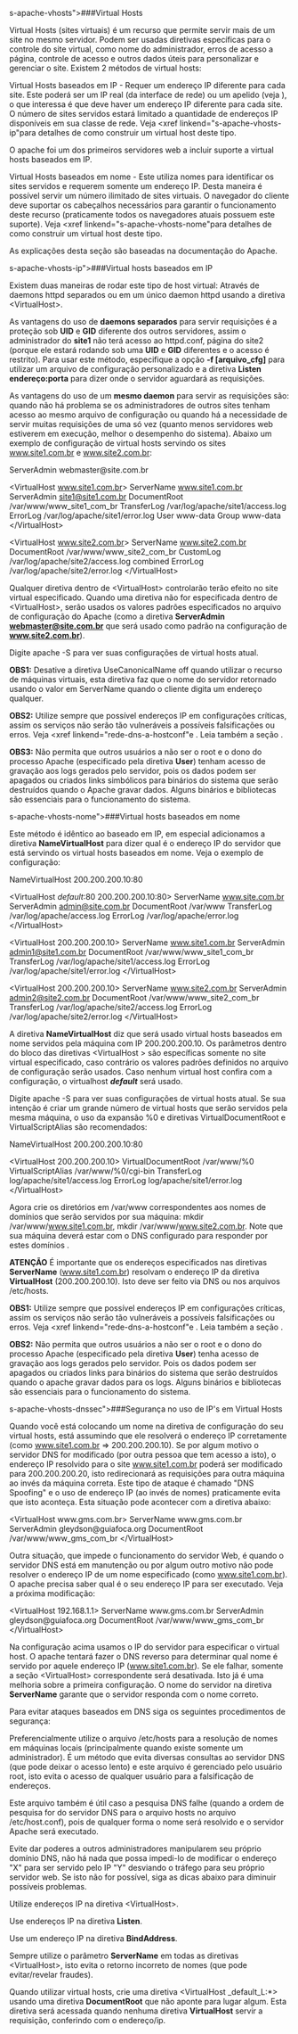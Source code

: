<!-- Converted by db4-upgrade version 1.0 -->
 
 s-apache-vhosts">###Virtual Hosts

Virtual Hosts (sites virtuais) é um recurso que permite servir mais de um site
no mesmo servidor.  Podem ser usadas diretivas específicas para o controle do
site virtual, como nome do administrador, erros de acesso a página, controle de
acesso e outros dados úteis para personalizar e gerenciar o site.  Existem 2
métodos de virtual hosts:

<itemizedlist>
<listitem>

<literal>Virtual Hosts baseados em IP - Requer um endereço IP
diferente para cada site.  Este poderá ser um IP real (da interface de rede) ou
um apelido (veja <xref linkend="cfgrede-ipalias"/>), o que interessa é que deve
haver um endereço IP diferente para cada site.  O número de sites servidos
estará limitado a quantidade de endereços IP disponíveis em sua classe de rede.
Veja <xref linkend="s-apache-vhosts-ip"para detalhes de como construir um
virtual host deste tipo.


O <command>apache foi um dos primeiros servidores web a incluir
suporte a virtual hosts baseados em IP.


<listitem>

<literal>Virtual Hosts baseados em nome - Este utiliza nomes para
identificar os sites servidos e requerem somente um endereço IP.  Desta maneira
é possível servir um número ilimitado de sites virtuais.  O navegador do
cliente deve suportar os cabeçalhos necessários para garantir o funcionamento
deste recurso (praticamente todos os navegadores atuais possuem este suporte).
Veja <xref linkend="s-apache-vhosts-nome"para detalhes de como construir um
virtual host deste tipo.




As explicações desta seção são baseadas na documentação do
<command>Apache.


 s-apache-vhosts-ip">###Virtual hosts baseados em IP

Existem duas maneiras de rodar este tipo de host virtual: Através de daemons
<command>httpd separados ou em um único daemon
<command>httpd usando a diretiva &lt;VirtualHost&gt;.


As vantagens do uso de **daemons separados** para servir
requisições é a proteção sob **UID** e
**GID** diferente dos outros servidores, assim o administrador
do **site1** não terá acesso ao
<filename>httpd.conf</filename>, página do <filename>site2</filename> (porque
ele estará rodando sob uma **UID** e **GID**
diferentes e o acesso é restrito).  Para usar este método, especifique a opção
**-f [arquivo_cfg]** para utilizar um arquivo de configuração
personalizado e a diretiva **Listen endereço:porta** para
dizer onde o servidor aguardará as requisições.


As vantagens do uso de um **mesmo daemon** para servir as
requisições são: quando não há problema se os administradores de outros sites
tenham acesso ao mesmo arquivo de configuração ou quando há a necessidade de
servir muitas requisições de uma só vez (quanto menos servidores web estiverem
em execução, melhor o desempenho do sistema).  Abaixo um exemplo de
configuração de virtual hosts servindo os sites
<literal>www.site1.com.br e <literal>www.site2.com.br:

<screen>
ServerAdmin webmaster@site.com.br

&lt;VirtualHost www.site1.com.br&gt;
 ServerName www.site1.com.br
 ServerAdmin site1@site1.com.br
 DocumentRoot /var/www/www_site1_com_br
 TransferLog /var/log/apache/site1/access.log
 ErrorLog /var/log/apache/site1/error.log
 User www-data
 Group www-data
&lt;/VirtualHost&gt;

&lt;VirtualHost www.site2.com.br&gt;
 ServerName www.site2.com.br
 DocumentRoot /var/www/www_site2_com_br
 CustomLog /var/log/apache/site2/access.log combined
 ErrorLog /var/log/apache/site2/error.log
&lt;/VirtualHost&gt;


Qualquer diretiva dentro de &lt;VirtualHost&gt; controlarão terão efeito no
site virtual especificado.  Quando uma diretiva não for especificada dentro de
&lt;VirtualHost&gt;, serão usados os valores padrões especificados no arquivo
de configuração do <command>Apache (como a diretiva
**ServerAdmin webmaster@site.com.br** que será usado como
padrão na configuração de **www.site2.com.br**).


Digite <literal>apache -S para ver suas configurações de virtual
hosts atual.


**OBS1:** Desative a diretiva
<literal>UseCanonicalName off quando utilizar o recurso de máquinas
virtuais, esta diretiva faz que o nome do servidor retornado usando o valor em
<literal>ServerName quando o cliente digita um endereço qualquer.


**OBS2:** Utilize sempre que possível endereços
IP em configurações críticas, assim os serviços não serão tão vulneráveis a
possíveis falsificações ou erros.  Veja <xref linkend="rede-dns-a-hostconf"e
<xref linkend="fw-iptables-outras-ipspoof"/>.  Leia também a seção <xref linkend="s-apache-vhosts-dnssec"/>.


**OBS3:** Não permita que outros usuários a não
ser o root e o dono do processo <command>Apache (especificado pela
diretiva **User**) tenham acesso de gravação aos logs gerados
pelo servidor, pois os dados podem ser apagados ou criados links simbólicos
para binários do sistema que serão destruídos quando o
<command>Apache gravar dados.  Alguns binários e bibliotecas são
essenciais para o funcionamento do sistema.



 s-apache-vhosts-nome">###Virtual hosts baseados em nome

Este método é idêntico ao baseado em IP, em especial adicionamos a diretiva
**NameVirtualHost** para dizer qual é o endereço IP do
servidor que está servindo os virtual hosts baseados em nome.  Veja o exemplo
de configuração:

<screen>
NameVirtualHost 200.200.200.10:80

&lt;VirtualHost _default_:80 200.200.200.10:80&gt;
 ServerName www.site.com.br
 ServerAdmin admin@site.com.br
 DocumentRoot /var/www
 TransferLog /var/log/apache/access.log
 ErrorLog /var/log/apache/error.log
&lt;/VirtualHost&gt;

&lt;VirtualHost 200.200.200.10&gt;
 ServerName www.site1.com.br
 ServerAdmin admin1@site1.com.br
 DocumentRoot /var/www/www_site1_com_br
 TransferLog /var/log/apache/site1/access.log
 ErrorLog /var/log/apache/site1/error.log
&lt;/VirtualHost&gt;

&lt;VirtualHost 200.200.200.10&gt;
 ServerName www.site2.com.br
 ServerAdmin admin2@site2.com.br
 DocumentRoot /var/www/www_site2_com_br
 TransferLog /var/log/apache/site2/access.log
 ErrorLog /var/log/apache/site2/error.log
&lt;/VirtualHost&gt;


A diretiva **NameVirtualHost** diz que será usado virtual
hosts baseados em nome servidos pela máquina com IP
<literal>200.200.200.10.  Os parâmetros dentro do bloco das diretivas
&lt;VirtualHost &gt; são específicas somente no site virtual especificado, caso
contrário os valores padrões definidos no arquivo de configuração serão usados.
Caso nenhum virtual host confira com a configuração, o virtualhost
**_default_** será usado.


Digite <literal>apache -S para ver suas configurações de virtual
hosts atual.  Se sua intenção é criar um grande número de virtual hosts que
serão servidos pela mesma máquina, o uso da expansão <literal>%0 e
diretivas <literal>VirtualDocumentRoot e
<literal>VirtualScriptAlias são recomendados:

<screen>
NameVirtualHost 200.200.200.10:80

&lt;VirtualHost 200.200.200.10&gt;
 VirtualDocumentRoot /var/www/%0
 VirtualScriptAlias /var/www/%0/cgi-bin
 TransferLog log/apache/site1/access.log
 ErrorLog log/apache/site1/error.log
&lt;/VirtualHost&gt;


Agora crie os diretórios em <filename>/var/www</filename> correspondentes aos
nomes de domínios que serão servidos por sua máquina: <literal>mkdir
/var/www/www.site1.com.br, <literal>mkdir
/var/www/www.site2.com.br.  Note que sua máquina deverá estar com o
DNS configurado para responder por estes domínios .


**ATENÇÃO** É importante que os endereços
especificados nas diretivas **ServerName**
(<literal>www.site1.com.br) resolvam o endereço IP da diretiva
**VirtualHost** (<filename>200.200.200.10</filename>).  Isto
deve ser feito via DNS ou nos arquivos <filename>/etc/hosts</filename>.


**OBS1:** Utilize sempre que possível endereços
IP em configurações críticas, assim os serviços não serão tão vulneráveis a
possíveis falsificações ou erros.  Veja <xref linkend="rede-dns-a-hostconf"e
<xref linkend="fw-iptables-outras-ipspoof"/>.  Leia também a seção <xref linkend="s-apache-vhosts-dnssec"/>.


**OBS2:** Não permita que outros usuários a não
ser o root e o dono do processo <command>Apache (especificado pela
diretiva **User**) tenha acesso de gravação aos logs gerados
pelo servidor.  Pois os dados podem ser apagados ou criados links para binários
do sistema que serão destruídos quando o apache gravar dados para os logs.
Alguns binários e bibliotecas são essenciais para o funcionamento do sistema.



 s-apache-vhosts-dnssec">###Segurança no uso de IP's em Virtual Hosts

Quando você está colocando um nome na diretiva de configuração do seu virtual
hosts, está assumindo que ele resolverá o endereço IP corretamente (como
<literal>www.site1.com.br =&gt; <literal>200.200.200.10).
Se por algum motivo o servidor DNS for modificado (por outra pessoa que tem
acesso a isto), o endereço IP resolvido para o site
<literal>www.site1.com.br poderá ser modificado para
<literal>200.200.200.20, isto redirecionará as requisições para outra
máquina ao invés da máquina correta.  Este tipo de ataque é chamado "DNS
Spoofing" e o uso de endereço IP (ao invés de nomes) praticamente evita que
isto aconteça.  Esta situação pode acontecer com a diretiva abaixo:

<screen>
&lt;VirtualHost www.gms.com.br&gt;
 ServerName www.gms.com.br
 ServerAdmin gleydson@guiafoca.org
 DocumentRoot /var/www/www_gms_com_br
&lt;/VirtualHost&gt;


Outra situação, que impede o funcionamento do servidor Web, é quando o servidor
DNS está em manutenção ou por algum outro motivo não pode resolver o endereço
IP de um nome especificado (como <literal>www.site1.com.br).  O
<command>apache precisa saber qual é o seu endereço IP para ser
executado.  Veja a próxima modificação:

<screen>
&lt;VirtualHost 192.168.1.1&gt;
 ServerName www.gms.com.br
 ServerAdmin gleydson@guiafoca.org
 DocumentRoot /var/www/www_gms_com_br
&lt;/VirtualHost&gt;


Na configuração acima usamos o IP do servidor para especificar o virtual host.
O <command>apache tentará fazer o DNS reverso para determinar qual
nome é servido por aquele endereço IP (<literal>www.site1.com.br).
Se ele falhar, somente a seção &lt;VirtualHost&gt; correspondente será
desativada.  Isto já é uma melhoria sobre a primeira configuração.  O nome do
servidor na diretiva **ServerName** garante que o servidor
responda com o nome correto.


Para evitar ataques baseados em DNS siga os seguintes procedimentos de
segurança:

<orderedlist numeration="arabic">
<listitem>

Preferencialmente utilize o arquivo <filename>/etc/hosts</filename> para a
resolução de nomes em máquinas locais (principalmente quando existe somente um
administrador).  É um método que evita diversas consultas ao servidor DNS (que
pode deixar o acesso lento) e este arquivo é gerenciado pelo usuário
<literal>root, isto evita o acesso de qualquer usuário para a
falsificação de endereços.


Este arquivo também é útil caso a pesquisa DNS falhe (quando a ordem de
pesquisa for do servidor DNS para o arquivo <filename>hosts</filename> no
arquivo <filename>/etc/host.conf</filename>), pois de qualquer forma o nome
será resolvido e o servidor <command>Apache será executado.


<listitem>

Evite dar poderes a outros administradores manipularem seu próprio domínio DNS,
não há nada que possa impedi-lo de modificar o endereço "X" para ser servido
pelo IP "Y" desviando o tráfego para seu próprio servidor web.  Se isto não for
possível, siga as dicas abaixo para diminuir possíveis problemas.


<listitem>

Utilize endereços IP na diretiva &lt;VirtualHost&gt;.


<listitem>

Use endereços IP na diretiva **Listen**.


<listitem>

Use um endereço IP na diretiva **BindAddress**.


<listitem>

Sempre utilize o parâmetro **ServerName** em todas as
diretivas &lt;VirtualHost&gt;, isto evita o retorno incorreto de nomes (que
pode evitar/revelar fraudes).


<listitem>

Quando utilizar virtual hosts, crie uma diretiva &lt;VirtualHost
_default_L:*&gt; usando uma diretiva **DocumentRoot** que não
aponte para lugar algum.  Esta diretiva será acessada quando nenhuma diretiva
**VirtualHost** servir a requisição, conferindo com o
endereço/ip.


</orderedlist>




